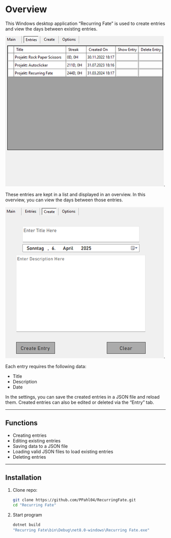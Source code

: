 # Overview

This Windows desktop application “Recurring Fate” is used to create entries and view the days between existing entries.

![Overview of entries](images/EntriesTab.png "Entry Tab").

These entries are kept in a list and displayed in an overview. In this overview, you can view the days between those entries.

![Create entry](images/CreateEntryTab.png "Create Tab").

Each entry requires the following data:
- Title
- Description
- Date

In the settings, you can save the created entries in a JSON file and reload them. Created entries can also be edited or deleted via the “Entry” tab.

---
## Functions

- Creating entries
- Editing existing entries
- Saving data to a JSON file
- Loading valid JSON files to load existing entries
- Deleting entries

---

## Installation

1. Clone repo:
   ```bash
   git clone https://github.com/PPahl04/RecurringFate.git
   cd "Recurring Fate"

2. Start program
    ```bash
    dotnet build
    "Recurring Fate\bin\Debug\net8.0-windows\Recurring Fate.exe"
